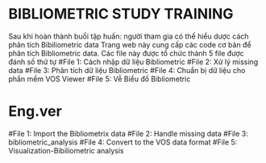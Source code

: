 # BIBLIOMETRIC STUDY TRAINING
Sau khi hoàn thành buổi tập huấn: người tham gia có thể hiểu dược cách phân tích Bibiliometric data 
Trang web này cung cấp các code cơ bản để phân tích Bibliometric data. 
Các file này được tổ chức thành 5 file được đánh số thứ tự
#File 1: Cách nhập dữ liệu Bibliometric
#File 2: Xử lý missing data
#File 3: Phân tích dữ liệu Bibliometric
#File 4: Chuẩn bị dữ liệu cho phần mềm VOS Viewer
#File 5: Vễ Biểu đồ Bibliometric

# Eng.ver
#File 1: Import the Bibliometrix data
#File 2: Handle missing data
#File 3: bibliometric_analysis
#File 4: Convert to the VOS data format
#File 5: Visualization-Bibiliometric analysis


